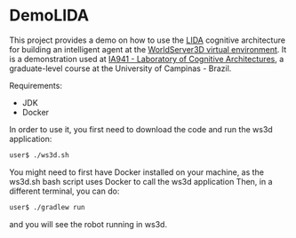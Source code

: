 # DemoLIDA
This project provides a demo on how to use the [LIDA](https://github.com/CognitiveComputingResearchGroup/lida-framework) cognitive architecture for building an intelligent agent at the [WorldServer3D virtual environment](https://github.com/CST-Group/ws3d). It is a demonstration used at 
[IA941 - Laboratory of Cognitive Architectures](https://faculty.dca.fee.unicamp.br/gudwin/courses/IA941), a graduate-level course at the University of Campinas - Brazil. 

Requirements:
- JDK
- Docker

In order to use it, you first need to download the code and run the ws3d application:

```bash
user$ ./ws3d.sh
```

You might need to first have Docker installed on your machine, as the ws3d.sh bash script uses Docker to call the ws3d application
Then, in a different terminal, you can do:

```bash
user$ ./gradlew run
```

and you will see the robot running in ws3d. 
